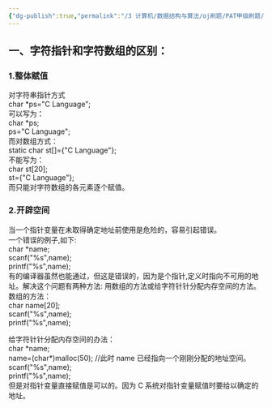 ```yaml
---
{"dg-publish":true,"permalink":"/3 计算机/数据结构与算法/oj刷题/PAT甲级刷题/1005 字符指针和字符数组/","title":"1005 字符指针和字符数组"}
---
```



## 一、字符指针和字符数组的区别：
### 1.整体赋值
对字符串指针方式  
char \*ps="C Language";  
可以写为：  
 char \*ps;  
ps="C Language";  
而对数组方式：  
 static char st\[\]={"C Language"};  
不能写为：  
 char st\[20\];  
 st={"C Language"};  
而只能对字符数组的各元素逐个赋值。
### 2.开辟空间
当一个指针变量在未取得确定地址前使用是危险的，容易引起错误。  
一个错误的例子,如下:  
 char \*name;  
 scanf("%s",name);  
 printf("%s",name);  
有的编译器虽然也能通过，但这是错误的，因为是个指针,定义时指向不可用的地址。解决这个问题有两种方法: 用数组的方法或给字符针针分配内存空间的方法。  
 数组的方法：  
char name\[20\];  
 scanf("%s",name);  
 printf("%s",name);

给字符针针分配内存空间的办法：  
char \*name;  
name=(char\*)malloc(50); //此时 name 已经指向一个刚刚分配的地址空间。  
scanf("%s",name);  
 printf("%s",name);  
但是对指针变量直接赋值是可以的。因为 C 系统对指针变量赋值时要给以确定的地址。
